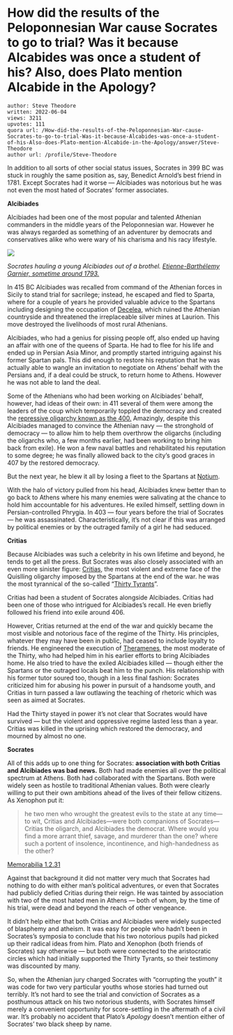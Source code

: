 # How did the results of the Peloponnesian War cause Socrates to go to trial? Was it because Alcabides was once a student of his? Also, does Plato mention Alcabide in the Apology?

	author: Steve Theodore
	written: 2022-06-04
	views: 3211
	upvotes: 111
	quora url: /How-did-the-results-of-the-Peloponnesian-War-cause-Socrates-to-go-to-trial-Was-it-because-Alcabides-was-once-a-student-of-his-Also-does-Plato-mention-Alcabide-in-the-Apology/answer/Steve-Theodore
	author url: /profile/Steve-Theodore


In addition to all sorts of other social status issues, Socrates in 399 BC was stuck in roughly the same position as, say, Benedict Arnold’s best friend in 1781. Except Socrates had it worse — Alcibiades was notorious but he was not even the most hated of Socrates’ former associates.

__Alcibiades__ 

Alcibiades had been one of the most popular and talented Athenian commanders in the middle years of the Peloponnesian war. However he was always regarded as something of an adventurer by democrats and conservatives alike who were wary of his charisma and his racy lifestyle.

![](https://qph.cf2.quoracdn.net/main-qimg-8b72d3840d6b48289e2170176759973d-lq)

_Socrates hauling a young Alcibiades out of a brothel._ _[Etienne-Barthélemy Garnier, sometime around 1793.](https://artmuseum.princeton.edu/collections/objects/14047)_ 

In 415 BC Alcibiades was recalled from command of the Athenian forces in Sicily to stand trial for sacrilege; instead, he escaped and fled to Sparta, where for a couple of years he provided valuable advice to the Spartans including designing the occupation of [Decelea](https://en.wikipedia.org/wiki/Decelea), which ruined the Athenian countryside and threatened the irreplaceable silver mines at Laurion. This move destroyed the livelihoods of most rural Athenians.

Alcibiades, who had a genius for pissing people off, also ended up having an affair with one of the queens of Sparta. He had to flee for his life and ended up in Persian Asia Minor, and promptly started intriguing against his former Spartan pals. This did enough to restore his reputation that he was actually able to wangle an invitation to negotiate on Athens’ behalf with the Persians and, if a deal could be struck, to return home to Athens. However he was not able to land the deal.

Some of the Athenians who had been working on Alcibiades’ behalf, however, had ideas of their own: in 411 several of them were among the leaders of the coup which temporarily toppled the democracy and created the [repressive oligarchy known as the 400.](https://en.wikipedia.org/wiki/Athenian_coup_of_411_BC) Amazingly, despite this Alcibiades managed to convince the Athenian navy — the stronghold of democracy — to allow him to help them overthrow the oligarchs (including the oligarchs who, a few months earlier, had been working to bring him back from exile). He won a few naval battles and rehabilitated his reputation to some degree; he was finally allowed back to the city’s good graces in 407 by the restored democracy.

But the next year, he blew it all by losing a fleet to the Spartans at [Notium](https://en.wikipedia.org/wiki/Battle_of_Notium).

With the halo of victory pulled from his head, Alcibiades knew better than to go back to Athens where his many enemies were salivating at the chance to hold him accountable for his adventures. He exiled himself, settling down in Persian-controlled Phrygia. In 403 — four years before the trial of Socrates — he was assassinated. Characteristically, it’s not clear if this was arranged by political enemies or by the outraged family of a girl he had seduced.

__Critias__ 

Because Alcibiades was such a celebrity in his own lifetime and beyond, he tends to get all the press. But Socrates was also closely associated with an even more sinister figure: [Critias](https://www.worldhistory.org/Critias/), the most violent and extreme face of the Quislling oligarchy imposed by the Spartans at the end of the war. he was the most tyrannical of the so-called “[Thirty Tyrants](https://www.worldhistory.org/The_Thirty_Tyrants/)”.

Critias had been a student of Socrates alongside Alcibiades. Critias had been one of those who intrigued for Alcibiades’s recall. He even briefly followed his friend into exile around 406.

However, Critias returned at the end of the war and quickly became the most visible and notorious face of the regime of the Thirty. His principles, whatever they may have been in public, had ceased to include loyalty to friends. He engineered the execution of [Theramenes](https://en.wikipedia.org/wiki/Theramenes), the most moderate of the Thirty, who had helped him in his earlier efforts to bring Alcibiades home. He also tried to have the exiled Alcibiades killed — though either the Spartans or the outraged locals beat him to the punch. His relationship with his former tutor soured too, though in a less final fashion: Socrates criticized him for abusing his power in pursuit of a handsome youth, and Critias in turn passed a law outlawing the teaching of rhetoric which was seen as aimed at Socrates.

Had the Thirty stayed in power it’s not clear that Socrates would have survived — but the violent and oppressive regime lasted less than a year. Critias was killed in the uprising which restored the democracy, and mourned by almost no one.

__Socrates__ 

All of this adds up to one thing for Socrates: __association with both Critias and Alcibiades was bad news.__ Both had made enemies all over the political spectrum at Athens. Both had collaborated with the Spartans. Both were widely seen as hostile to traditional Athenian values. Both were clearly willing to put their own ambitions ahead of the lives of their fellow citizens. As Xenophon put it:

> he two men who wrought the greatest evils to the state at any time—to wit, Critias and Alcibiades—were both companions of Socrates—Critias the oligarch, and Alcibiades the democrat. Where would you find a more arrant thief, savage, and murderer than the one? where such a portent of insolence, incontinence, and high-handedness as the other?

[Memorabilia 1.2.31](https://www.gutenberg.org/files/1177/1177-h/1177-h.htm)

Against that background it did not matter very much that Socrates had nothing to do with either man’s political adventures, or even that Socrates had publicly defied Critias during their reign. He was tainted by association with two of the most hated men in Athens — both of whom, by the time of his trial, were dead and beyond the reach of other vengeance.

It didn’t help either that both Critias and Alcibiades were widely suspected of blasphemy and atheism. It was easy for people who hadn’t been in Socrates’s symposia to conclude that his two notorious pupils had picked up their radical ideas from him. Plato and Xenophon (both friends of Socrates) say otherwise — but both were connected to the aristocratic circles which had initially supported the Thirty Tyrants, so their testimony was discounted by many.

So, when the Athenian jury charged Socrates with “corrupting the youth” it was code for two very particular youths whose stories had turned out terribly. It’s not hard to see the trial and conviction of Socrates as a posthumous attack on his two notorious students, with Socrates himself merely a convenient opportunity for score-settling in the aftermath of a civil war. It’s probably no accident that Plato’s _Apology_  doesn’t mention either of Socrates’ two black sheep by name.

